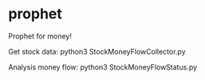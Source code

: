 # prophet
Prophet for money!

Get stock data:
python3 StockMoneyFlowCollector.py

Analysis money flow:
python3 StockMoneyFlowStatus.py
